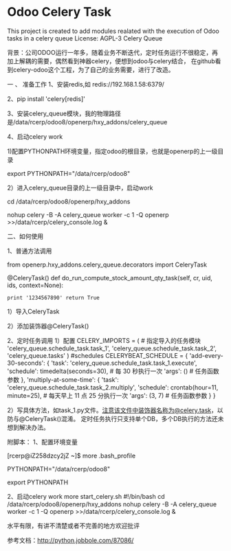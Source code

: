 
Odoo Celery Task
=============================


This project is created to add modules realated with the execution of Odoo tasks in a celery queue
License: AGPL-3
Celery Queue

背景：公司ODOO运行一年多，随着业务不断迭代，定时任务运行不很稳定，再加上解耦的需要，偶然看到神器celery，便想到odoo与celery结合， 在github看到celery-odoo这个工程，为了自己的业务需要，进行了改造。

一 、 准备工作 
1、安装redis,如 redis://192.168.1.58:6379/ 

2、pip install 'celery[redis]' 

3、安装celery_queue模块，我的物理路径是/data/rcerp/odoo8/openerp/hxy_addons/celery_queue 

4、启动celery work

1)配置PYTHONPATH环境变量，指定odoo的根目录，也就是openerp的上一级目录

export PYTHONPATH="/data/rcerp/odoo8"

2）进入celery_queue目录的上一级目录中，启动work

cd /data/rcerp/odoo8/openerp/hxy_addons

nohup celery -B -A celery_queue  worker -c 1 -Q openerp >>/data/rcerp/celery_console.log &


二、如何使用 

1、普通方法调用

from openerp.hxy_addons.celery_queue.decorators import CeleryTask 

@CeleryTask() 
def do_run_compute_stock_amount_qty_task(self, cr, uid, ids, context=None):

    print '1234567890' return True
    
1）导入CeleryTask 

2）添加装饰器@CeleryTask()


2、定时任务调用
1）配置
CELERY_IMPORTS = ( # 指定导入的任务模块
'celery_queue.schedule_task.task_1', 'celery_queue.schedule_task.task_2', 'celery_queue.tasks' )
\#schedules CELERYBEAT_SCHEDULE = {
'add-every-30-seconds': {
'task': 'celery_queue.schedule_task.task_1.execute', 'schedule': timedelta(seconds=30), # 每 30 秒执行一次 'args': () # 任务函数参数
}, 
'multiply-at-some-time': {
'task': 'celery_queue.schedule_task.task_2.multiply', 'schedule': crontab(hour=11, minute=25), # 每天早上 11 点 25 分执行一次 'args': (3, 7) # 任务函数参数
}
}



2）写具体方法，如task_1.py文件。注意该文件中装饰器名称为@celery.task，以防与@CeleryTask()混淆。
定时任务执行只支持单个DB，多个DB执行的方法还未想到解决办法。



附脚本：
1、配置环境变量

[rcerp@iZ258dzcy2jZ ~]$ more .bash_profile 

PYTHONPATH="/data/rcerp/odoo8"

export PYTHONPATH

2、启动celery work
 more start_celery.sh 
\#!/bin/bash
cd /data/rcerp/odoo8/openerp/hxy_addons
nohup celery -B -A celery_queue  worker -c 1 -Q openerp >>/data/rcerp/celery_console.log &

水平有限，有讲不清楚或者不完善的地方欢迎批评

参考文档：http://python.jobbole.com/87086/
